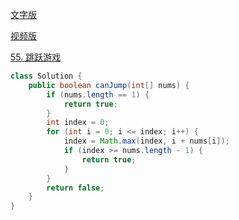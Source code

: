 [文字版](https://programmercarl.com/0055.%E8%B7%B3%E8%B7%83%E6%B8%B8%E6%88%8F.html)

[视频版](https://www.bilibili.com/video/BV1VG4y1X7kB)

[55. 跳跃游戏](https://leetcode.cn/problems/jump-game)

```Java
class Solution {
    public boolean canJump(int[] nums) {
        if (nums.length == 1) {
            return true;
        }
        int index = 0;
        for (int i = 0; i <= index; i++) {
            index = Math.max(index, i + nums[i]);
            if (index >= nums.length - 1) {
                return true;
            }
        }
        return false;
    }
}
```